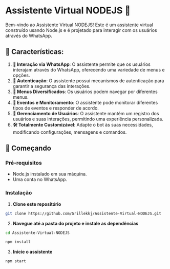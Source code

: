 # Assistente Virtual NODEJS 🤖

Bem-vindo ao Assistente Virtual NODEJS! Este é um assistente virtual construído usando Node.js e é projetado para interagir com os usuários através do WhatsApp.

## 🌟 Características:

1. **📱 Interação via WhatsApp**: O assistente permite que os usuários interajam através do WhatsApp, oferecendo uma variedade de menus e opções.
2. **🔐 Autenticação**: O assistente possui mecanismos de autenticação para garantir a segurança das interações.
3. **📜 Menus Diversificados**: Os usuários podem navegar por diferentes menus.
4. **🚀 Eventos e Monitoramento**: O assistente pode monitorar diferentes tipos de eventos e responder de acordo.
5. **👥 Gerenciamento de Usuários**: O assistente mantém um registro dos usuários e suas interações, permitindo uma experiência personalizada.
6. **🛠 Totalmente Customizável**: Adapte o bot às suas necessidades, modificando configurações, mensagens e comandos.

## 🚀 Começando

### Pré-requisitos

- Node.js instalado em sua máquina.
- Uma conta no WhatsApp.

### Instalação

1. **Clone este repositório**
  ```bash
  git clone https://github.com/Grillekkj/Assistente-Virtual-NODEJS.git
  ```

2. **Navegue até a pasta do projeto e instale as dependências**
  ```bash
  cd Assistente-Virtual-NODEJS
  ```
  ```bash
  npm install
  ```

3. **Inicie o assistente**
  ```bash
  npm start
  ```

